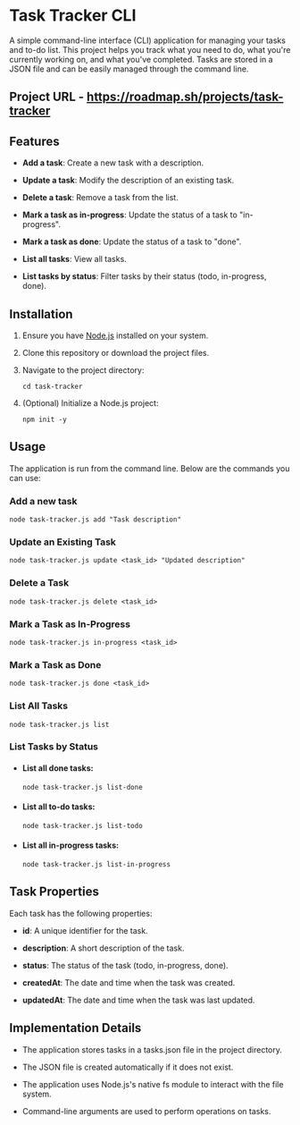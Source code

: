 # Task Tracker CLI

A simple command-line interface (CLI) application for managing your tasks and to-do list. This project helps you track what you need to do, what you're currently working on, and what you've completed. Tasks are stored in a JSON file and can be easily managed through the command line.

## Project URL - https://roadmap.sh/projects/task-tracker

## Features

- **Add a task**: Create a new task with a description.

- **Update a task**: Modify the description of an existing task.

- **Delete a task**: Remove a task from the list.

- **Mark a task as in-progress**: Update the status of a task to "in-progress".

- **Mark a task as done**: Update the status of a task to "done".

- **List all tasks**: View all tasks.

- **List tasks by status**: Filter tasks by their status (todo, in-progress, done).

## Installation

1. Ensure you have [Node.js](https://nodejs.org/) installed on your system.

2. Clone this repository or download the project files.

3. Navigate to the project directory:

   ```
   cd task-tracker
   ```

4. (Optional) Initialize a Node.js project:
    
    ```
    npm init -y
    ```

## Usage

The application is run from the command line. Below are the commands you can use:
### Add a new task
```
node task-tracker.js add "Task description"
```

### Update an Existing Task
```
node task-tracker.js update <task_id> "Updated description"
```

### Delete a Task
```
node task-tracker.js delete <task_id>
```

### Mark a Task as In-Progress
```
node task-tracker.js in-progress <task_id>
```

### Mark a Task as Done
```
node task-tracker.js done <task_id>
```

### List All Tasks
```
node task-tracker.js list
```

### List Tasks by Status
- #### List all done tasks:
    ```
    node task-tracker.js list-done
    ```

- #### List all to-do tasks:
    ```
    node task-tracker.js list-todo
    ```

- #### List all in-progress tasks:
    ```
    node task-tracker.js list-in-progress
    ```


## Task Properties
Each task has the following properties:

- **id**: A unique identifier for the task.

- **description**: A short description of the task.

- **status**: The status of the task (todo, in-progress, done).

- **createdAt**: The date and time when the task was created.

- **updatedAt**: The date and time when the task was last updated.


## Implementation Details
- The application stores tasks in a tasks.json file in the project directory.

- The JSON file is created automatically if it does not exist.

- The application uses Node.js's native fs module to interact with the file system.

- Command-line arguments are used to perform operations on tasks.

